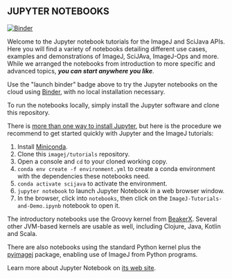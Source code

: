 JUPYTER NOTEBOOKS
-----------------

[![Binder](https://mybinder.org/badge.svg)](https://mybinder.org/v2/gh/imagej/tutorials/master)

Welcome to the Jupyter notebook tutorials for the ImageJ and SciJava APIs. Here you will find a variety of notebooks detailing different use cases, examples and demonstrations of ImageJ, SciJAva, ImageJ-Ops and more. While we arranged the notebooks from introduction to more specific and advanced topics, ***you can start anywhere you like***.


Use the "launch binder" badge above to try the Jupyter notebooks on the cloud
using [Binder](https://mybinder.org), with no local installation necessary.

To run the notebooks locally, simply install the Jupyter software and clone this repository.

There is [more than one way to install Jupyter](https://jupyter.org/install),
but here is the procedure we recommend to get started quickly with Jupyter and the ImageJ tutorials:

1. Install [Miniconda](https://conda.io/miniconda.html).
2. Clone this `imagej/tutorials` repository.
3. Open a console and `cd` to your cloned working copy.
4. `conda env create -f environment.yml` to create a conda environment with the
   dependencies these notebooks need.
5. `conda activate scijava` to activate the environment.
6. `jupyter notebook` to launch Jupyter Notebook in a web browser window.
7. In the browser, click into `notebooks`, then click on the
   `ImageJ-Tutorials-and-Demo.ipynb` notebook to open it.

The introductory notebooks use the Groovy kernel from
[BeakerX](https://beakerx.com). Several other JVM-based kernels
are usable as well, including Clojure, Java, Kotlin and Scala.

There are also notebooks using the standard Python kernel plus
the [pyimagej](https://pypi.org/project/pyimagej) package,
enabling use of ImageJ from Python programs.


Learn more about Jupyter Notebook on [its web site](https://jupyter.org).